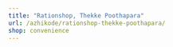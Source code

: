 ```yaml
---
title: "Rationshop, Thekke Poothapara"
url: /azhikode/rationshop-thekke-poothapara/
shop: convenience
---
```

